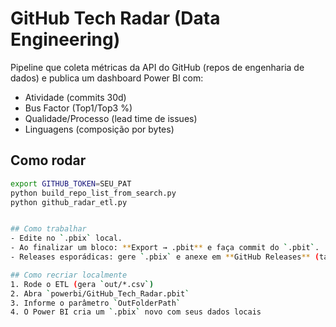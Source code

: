 # GitHub Tech Radar (Data Engineering)

Pipeline que coleta métricas da API do GitHub (repos de engenharia de dados) e publica um dashboard Power BI com:
- Atividade (commits 30d)
- Bus Factor (Top1/Top3 %)
- Qualidade/Processo (lead time de issues)
- Linguagens (composição por bytes)

## Como rodar
```bash
export GITHUB_TOKEN=SEU_PAT
python build_repo_list_from_search.py
python github_radar_etl.py


## Como trabalhar
- Edite no `.pbix` local.
- Ao finalizar um bloco: **Export → .pbit** e faça commit do `.pbit`.
- Releases esporádicas: gere `.pbix` e anexe em **GitHub Releases** (tag vX.Y.Z).

## Como recriar localmente
1. Rode o ETL (gera `out/*.csv`)
2. Abra `powerbi/GitHub_Tech_Radar.pbit`
3. Informe o parâmetro `OutFolderPath`
4. O Power BI cria um `.pbix` novo com seus dados locais
